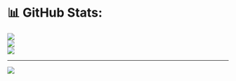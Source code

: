 # 📊 GitHub Stats:
![](https://github-readme-stats.vercel.app/api?username=08nn8&theme=dark&hide_border=false&include_all_commits=false&count_private=false)<br/>
![](https://github-readme-streak-stats.herokuapp.com/?user=08nn8&theme=dark&hide_border=false)<br/>
![](https://github-readme-stats.vercel.app/api/top-langs/?username=08nn8&theme=dark&hide_border=false&include_all_commits=false&count_private=false&layout=compact)

---
[![](https://visitcount.itsvg.in/api?id=08nn8&icon=0&color=0)](https://visitcount.itsvg.in)

<!-- Proudly created with GPRM ( https://gprm.itsvg.in ) -->
